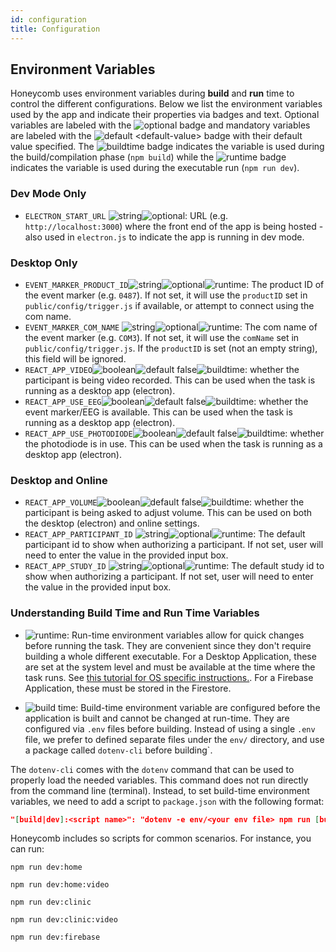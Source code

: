 ```yaml
---
id: configuration
title: Configuration
---
```


## Environment Variables

Honeycomb uses environment variables during **build** and **run** time to control the different configurations. Below we list the environment variables used by the app and indicate their properties via badges and text. Optional variables are labeled with the ![optional](https://img.shields.io/badge/-optional-yellow) badge and mandatory variables are labeled with the ![default `<default-value>`](https://img.shields.io/badge/default-<defaultvalue>-yellow) badge with their default value specified. The ![buildtime](https://img.shields.io/badge/-buildtime-blue) badge indicates the variable is used during the build/compilation phase (`npm build`) while the ![runtime](https://img.shields.io/badge/-runtime-purple) badge indicates the variable is used during the executable run (`npm run dev`).

### Dev Mode Only

- `ELECTRON_START_URL` ![string](https://img.shields.io/badge/-string-grey)![optional](https://img.shields.io/badge/-optional-yellow): URL (e.g. `http://localhost:3000`) where the front end of the app is being hosted - also used in `electron.js` to indicate the app is running in dev mode.

### Desktop Only

- `EVENT_MARKER_PRODUCT_ID`![string](https://img.shields.io/badge/-string-grey)![optional](https://img.shields.io/badge/-optional-yellow)![runtime](https://img.shields.io/badge/-runtime-purple): The product ID of the event marker (e.g. `0487`). If not set, it will use the `productID` set in `public/config/trigger.js` if available, or attempt to connect using the com name.
- `EVENT_MARKER_COM_NAME` ![string](https://img.shields.io/badge/-string-grey)![optional](https://img.shields.io/badge/-optional-yellow)![runtime](https://img.shields.io/badge/-runtime-purple): The com name of the event marker (e.g. `COM3`). If not set, it will use the `comName` set in `public/config/trigger.js`. If the `productID` is set (not an empty string), this field will be ignored.
- `REACT_APP_VIDEO`![boolean](https://img.shields.io/badge/-boolean-lightgrey)![default false](https://img.shields.io/badge/default-false-yellow)![buildtime](https://img.shields.io/badge/-buildtime-blue): whether the participant is being video recorded. This can be used when the task is running as a desktop app (electron).
- `REACT_APP_USE_EEG`![boolean](https://img.shields.io/badge/-boolean-lightgrey)![default false](https://img.shields.io/badge/default-false-yellow)![buildtime](https://img.shields.io/badge/-buildtime-blue): whether the event marker/EEG is available. This can be used when the task is running as a desktop app (electron).
- `REACT_APP_USE_PHOTODIODE`![boolean](https://img.shields.io/badge/-boolean-lightgrey)![default false](https://img.shields.io/badge/default-false-yellow)![buildtime](https://img.shields.io/badge/-buildtime-blue): whether the photodiode is in use. This can be used when the task is running as a desktop app (electron).

### Desktop and Online

- `REACT_APP_VOLUME`![boolean](https://img.shields.io/badge/-boolean-lightgrey)![default false](https://img.shields.io/badge/default-false-yellow)![buildtime](https://img.shields.io/badge/-buildtime-blue): whether the participant is being asked to adjust volume. This can be used on both the desktop (electron) and online settings.
- `REACT_APP_PARTICIPANT_ID` ![string](https://img.shields.io/badge/-string-grey)![optional](https://img.shields.io/badge/-optional-yellow)![runtime](https://img.shields.io/badge/-runtime-purple): The default participant id to show when authorizing a participant. If not set, user will need to enter the value in the provided input box.
- `REACT_APP_STUDY_ID` ![string](https://img.shields.io/badge/-string-grey)![optional](https://img.shields.io/badge/-optional-yellow)![runtime](https://img.shields.io/badge/-runtime-purple): The default study id to show when authorizing a participant. If not set, user will need to enter the value in the provided input box.

### Understanding Build Time and Run Time Variables

- ![runtime](https://img.shields.io/badge/-runtime-purple): Run-time environment variables allow for quick changes before running the task. They are convenient since they don't require building a whole different executable. For a Desktop Application, these are set at the system level and must be available at the time where the task runs. See [this tutorial for OS specific instructions.](https://www.imatest.com/docs/editing-system-environment-variables/#Windows). For a Firebase Application, these must be stored in the Firestore.

- ![build time](https://img.shields.io/badge/-buildtime-blue): Build-time environment variable are configured before the application is built and cannot be changed at run-time. They are configured via `.env` files before building. Instead of using a single `.env` file, we prefer to defined separate files under the `env/` directory, and use a package called `dotenv-cli` before building`.

The `dotenv-cli` comes with the `dotenv` command that can be used to properly load the needed variables. This command does not run directly from the command line (terminal). Instead, to set build-time environment variables, we need to add a script to `package.json` with the following format:

```json
"[build|dev]:<script name>": "dotenv -e env/<your env file> npm run [build|dev]"
```

Honeycomb includes so scripts for common scenarios. For instance, you can run:

```console
npm run dev:home
```

```console
npm run dev:home:video
```

```console
npm run dev:clinic
```

```console
npm run dev:clinic:video
```

```console
npm run dev:firebase
```
